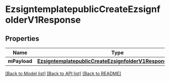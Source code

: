 # EzsigntemplatepublicCreateEzsignfolderV1Response

## Properties
Name | Type | Description | Notes
------------ | ------------- | ------------- | -------------
**mPayload** | [**EzsigntemplatepublicCreateEzsignfolderV1ResponseMPayload***](EzsigntemplatepublicCreateEzsignfolderV1ResponseMPayload.md) |  | 

[[Back to Model list]](../README.md#documentation-for-models) [[Back to API list]](../README.md#documentation-for-api-endpoints) [[Back to README]](../README.md)


